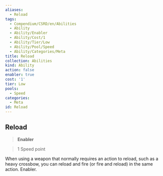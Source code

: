 ```yaml
---
aliases:
  - Reload
tags:
  - Compendium/CSRD/en/Abilities
  - Ability
  - Ability/Enabler
  - Ability/Cost/1
  - Ability/Tier/Low
  - Ability/Pool/Speed
  - Ability/Categories/Meta
title: Reload
collection: Abilities
kind: Ability
action: false
enabler: true
cost: '1'
tier: Low
pools:
  - Speed
categories:
  - Meta
id: Reload
---
```

## Reload    
>**Enabler**    
>1 Speed point  
    
When using a weapon that normally requires an action to reload, such as a heavy crossbow, you can reload and fire (or fire and reload) in the same action. Enabler.
